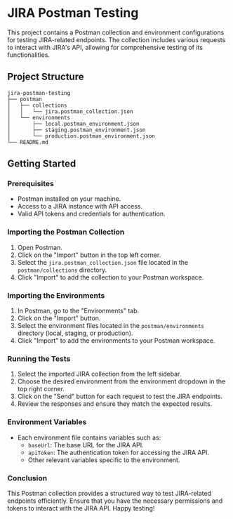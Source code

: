 # JIRA Postman Testing

This project contains a Postman collection and environment configurations for testing JIRA-related endpoints. The collection includes various requests to interact with JIRA's API, allowing for comprehensive testing of its functionalities.

## Project Structure

```
jira-postman-testing
├── postman
│   ├── collections
│   │   └── jira.postman_collection.json
│   └── environments
│       ├── local.postman_environment.json
│       ├── staging.postman_environment.json
│       └── production.postman_environment.json
└── README.md
```

## Getting Started

### Prerequisites

- Postman installed on your machine.
- Access to a JIRA instance with API access.
- Valid API tokens and credentials for authentication.

### Importing the Postman Collection

1. Open Postman.
2. Click on the "Import" button in the top left corner.
3. Select the `jira.postman_collection.json` file located in the `postman/collections` directory.
4. Click "Import" to add the collection to your Postman workspace.

### Importing the Environments

1. In Postman, go to the "Environments" tab.
2. Click on the "Import" button.
3. Select the environment files located in the `postman/environments` directory (local, staging, or production).
4. Click "Import" to add the environments to your Postman workspace.

### Running the Tests

1. Select the imported JIRA collection from the left sidebar.
2. Choose the desired environment from the environment dropdown in the top right corner.
3. Click on the "Send" button for each request to test the JIRA endpoints.
4. Review the responses and ensure they match the expected results.

### Environment Variables

- Each environment file contains variables such as:
  - `baseUrl`: The base URL for the JIRA API.
  - `apiToken`: The authentication token for accessing the JIRA API.
  - Other relevant variables specific to the environment.

### Conclusion

This Postman collection provides a structured way to test JIRA-related endpoints efficiently. Ensure that you have the necessary permissions and tokens to interact with the JIRA API. Happy testing!